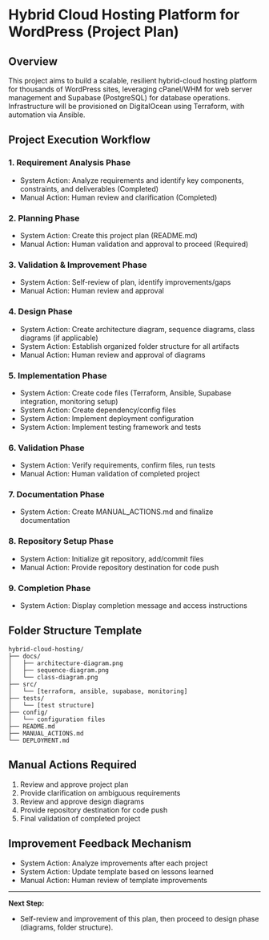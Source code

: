 # Hybrid Cloud Hosting Platform for WordPress (Project Plan)

## Overview
This project aims to build a scalable, resilient hybrid-cloud hosting platform for thousands of WordPress sites, leveraging cPanel/WHM for web server management and Supabase (PostgreSQL) for database operations. Infrastructure will be provisioned on DigitalOcean using Terraform, with automation via Ansible.

## Project Execution Workflow

### 1. Requirement Analysis Phase
- System Action: Analyze requirements and identify key components, constraints, and deliverables (Completed)
- Manual Action: Human review and clarification (Completed)

### 2. Planning Phase
- System Action: Create this project plan (README.md)
- Manual Action: Human validation and approval to proceed (Required)

### 3. Validation & Improvement Phase
- System Action: Self-review of plan, identify improvements/gaps
- Manual Action: Human review and approval

### 4. Design Phase
- System Action: Create architecture diagram, sequence diagrams, class diagrams (if applicable)
- System Action: Establish organized folder structure for all artifacts
- Manual Action: Human review and approval of diagrams

### 5. Implementation Phase
- System Action: Create code files (Terraform, Ansible, Supabase integration, monitoring setup)
- System Action: Create dependency/config files
- System Action: Implement deployment configuration
- System Action: Implement testing framework and tests

### 6. Validation Phase
- System Action: Verify requirements, confirm files, run tests
- Manual Action: Human validation of completed project

### 7. Documentation Phase
- System Action: Create MANUAL_ACTIONS.md and finalize documentation

### 8. Repository Setup Phase
- System Action: Initialize git repository, add/commit files
- Manual Action: Provide repository destination for code push

### 9. Completion Phase
- System Action: Display completion message and access instructions

## Folder Structure Template
```
hybrid-cloud-hosting/
├── docs/
│   ├── architecture-diagram.png
│   ├── sequence-diagram.png
│   └── class-diagram.png
├── src/
│   └── [terraform, ansible, supabase, monitoring]
├── tests/
│   └── [test structure]
├── config/
│   └── configuration files
├── README.md
├── MANUAL_ACTIONS.md
└── DEPLOYMENT.md
```

## Manual Actions Required
1. Review and approve project plan
2. Provide clarification on ambiguous requirements
3. Review and approve design diagrams
4. Provide repository destination for code push
5. Final validation of completed project

## Improvement Feedback Mechanism
- System Action: Analyze improvements after each project
- System Action: Update template based on lessons learned
- Manual Action: Human review of template improvements

---
**Next Step:**
- Self-review and improvement of this plan, then proceed to design phase (diagrams, folder structure).
